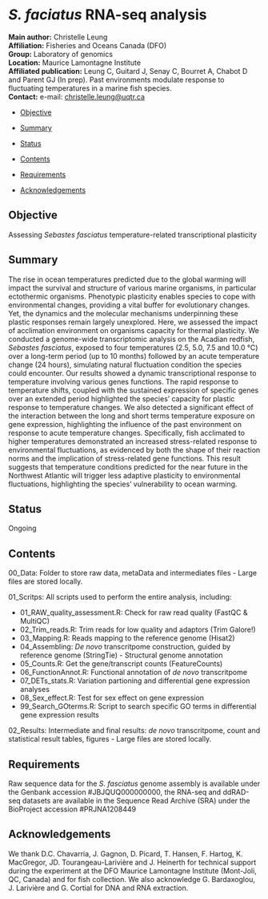 *S. faciatus* RNA-seq analysis
================

**Main author:** Christelle Leung  
**Affiliation:** Fisheries and Oceans Canada (DFO)  
**Group:** Laboratory of genomics  
**Location:** Maurice Lamontagne Institute  
**Affiliated publication:** Leung C, Guitard J, Senay C, Bourret A,
Chabot D and Parent GJ (In prep). Past environments modulate response to
fluctuating temperatures in a marine fish species.  
**Contact:** e-mail: <christelle.leung@uqtr.ca>

- [Objective](#objective)

- [Summary](#summary)

- [Status](#status)

- [Contents](#contents)

- [Requirements](#requirements)

- [Acknowledgements](#acknowledgements)

## Objective

Assessing *Sebastes fasciatus* temperature-related transcriptional
plasticity

## Summary

The rise in ocean temperatures predicted due to the global warming will
impact the survival and structure of various marine organisms, in
particular ectothermic organisms. Phenotypic plasticity enables species
to cope with environmental changes, providing a vital buffer for
evolutionary changes. Yet, the dynamics and the molecular mechanisms
underpinning these plastic responses remain largely unexplored. Here, we
assessed the impact of acclimation environment on organisms capacity for
thermal plasticity. We conducted a genome-wide transcriptomic analysis
on the Acadian redfish, *Sebastes fasciatus*, exposed to four
temperatures (2.5, 5.0, 7.5 and 10.0 ℃) over a long-term period (up to
10 months) followed by an acute temperature change (24 hours),
simulating natural fluctuation condition the species could encounter.
Our results showed a dynamic transcriptional response to temperature
involving various genes functions. The rapid response to temperature
shifts, coupled with the sustained expression of specific genes over an
extended period highlighted the species’ capacity for plastic response
to temperature changes. We also detected a significant effect of the
interaction between the long and short terms temperature exposure on
gene expression, highlighting the influence of the past environment on
response to acute temperature changes. Specifically, fish acclimated to
higher temperatures demonstrated an increased stress-related response to
environmental fluctuations, as evidenced by both the shape of their
reaction norms and the implication of stress-related gene functions.
This result suggests that temperature conditions predicted for the near
future in the Northwest Atlantic will trigger less adaptive plasticity
to environmental fluctuations, highlighting the species’ vulnerability
to ocean warming.

## Status

Ongoing

## Contents

00_Data: Folder to store raw data, metaData and intermediates files -
Large files are stored locally.

01_Scritps: All scripts used to perform the entire analysis,
including:  
- 01_RAW_quality_assessment.R: Check for raw read quality (FastQC &
MultiQC)  
- 02_Trim_reads.R: Trim reads for low quality and adaptors (Trim
Galore!)  
- 03_Mapping.R: Reads mapping to the reference genome (Hisat2)  
- 04_Assembling: *De novo* transcritpome construction, guided by
reference genome (StringTie) - Structural genome annotation  
- 05_Counts.R: Get the gene/transcript counts (FeatureCounts)  
- 06_FunctionAnnot.R: Functional annotation of *de novo* transcritpome  
- 07_DETs_stats.R: Variation partioning and differential gene expression
analyses  
- 08_Sex_effect.R: Test for sex effect on gene expression  
- 99_Search_GOterms.R: Script to search specific GO terms in
differential gene expression results

02_Results: Intermediate and final results: *de novo* transcritpome,
count and statistical result tables, figures - Large files are stored
locally.

## Requirements

Raw sequence data for the *S. fasciatus* genome assembly is available
under the Genbank accession \#JBJQUQ000000000, the RNA-seq and ddRAD-seq
datasets are available in the Sequence Read Archive (SRA) under the
BioProject accession \#PRJNA1208449

## Acknowledgements

We thank D.C. Chavarria, J. Gagnon, D. Picard, T. Hansen, F. Hartog, K.
MacGregor, JD. Tourangeau-Larivière and J. Heinerth for technical
support during the experiment at the DFO Maurice Lamontagne Institute
(Mont-Joli, QC, Canada) and for fish collection. We also acknowledge G.
Bardaxoglou, J. Larivière and G. Cortial for DNA and RNA extraction.
